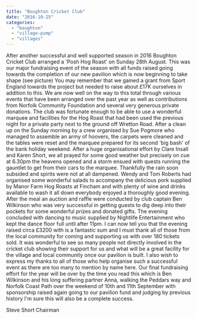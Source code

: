 ```yaml
---
title: "Boughton Cricket Club"
date: "2016-10-25"
categories: 
  - "boughton"
  - "village-pump"
  - "villages"
---
```


After another successful and well supported season in 2016 Boughton Cricket Club arranged a 'Posh Hog Roast' on Sunday 28th August. This was our major fundraising event of the season with all funds raised going towards the completion of our new pavilion which is now beginning to take shape (see picture) You may remember that we gained a grant from Sport England towards the project but needed to raise about £17K ourselves in addition to this. We are now well on the way to this total through various events that have been arranged over the past year as well as contributions from Norfolk Community Foundation and several very generous private donations. The club was fortunate enough to be able to use a wonderful marquee and facilities for the Hog Roast that had been used the previous night for a private party next to the ground off Wretton Road. After a clean up on the Sunday morning by a crew organised by Sue Pogmore who managed to assemble an army of hoovers, the carpets were cleaned and the tables were reset and the marquee prepared for its second 'big bash' of the bank holiday weekend. After a huge organisational effort by Clare Insall and Karen Short, we all prayed for some good weather but precisely on cue at 6.30pm the heavens opened and a storm ensued with quests running the gauntlet to get from their cars to the marquee. Thankfully the rain soon subsided and spirits were not at all dampened. Wendy and Tom Roberts had organised some wonderful salads to accompany the delicious pork supplied by Manor Farm Hog Roasts at Fincham and with plenty of wine and drinks available to wash it all down everybody enjoyed a thoroughly good evening. After the meal an auction and raffle were conducted by club captain Ben Wilkinson who was very successful in getting guests to dig deep into their pockets for some wonderful prizes and donated gifts. The evening concluded with dancing to music supplied by Nightlife Entertainment who kept the dance floor full until after 11pm. I can now tell you that the evening raised circa £3200 with is a fantastic sum and I must thank all of those from the local community for coming and supporting us with over 180 tickets sold. It was wonderful to see so many people not directly involved in the cricket club showing their support for us and what will be a great facility for the village and local community once our pavilion is built. I also wish to express my thanks to all of those who help organise such a successful event as there are too many to mention by name here. Our final fundraising effort for the year will be over by the time you read this which is Ben Wilkinson and his long suffering partner Anna, walking the Peddars way and Norfolk Coast Path over the weekend of 10th and 11th September with sponsorship raised again going to our pavilion fund and judging by previous history I'm sure this will also be a complete success.

Steve Short Chairman
